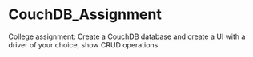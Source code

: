 # CouchDB_Assignment
College assignment: Create a CouchDB database and create a UI with a driver of your choice, show CRUD operations
